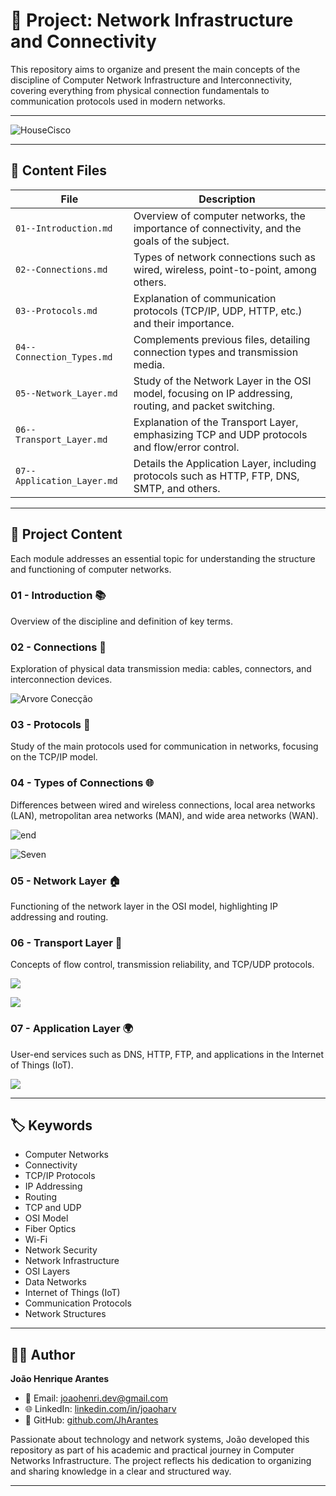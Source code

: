 # 📡 Project: Network Infrastructure and Connectivity

This repository aims to organize and present the main concepts of the discipline of Computer Network Infrastructure and Interconnectivity, covering everything from physical connection fundamentals to communication protocols used in modern networks.

---

![HouseCisco](./IMGs/Cisco/House-Cisco.png)

---

## 📄 Content Files

| File | Description |
|------|-------------|
| `01--Introduction.md` | Overview of computer networks, the importance of connectivity, and the goals of the subject. |
| `02--Connections.md` | Types of network connections such as wired, wireless, point-to-point, among others. |
| `03--Protocols.md` | Explanation of communication protocols (TCP/IP, UDP, HTTP, etc.) and their importance. |
| `04--Connection_Types.md` | Complements previous files, detailing connection types and transmission media. |
| `05--Network_Layer.md` | Study of the Network Layer in the OSI model, focusing on IP addressing, routing, and packet switching. |
| `06--Transport_Layer.md` | Explanation of the Transport Layer, emphasizing TCP and UDP protocols and flow/error control. |
| `07--Application_Layer.md` | Details the Application Layer, including protocols such as HTTP, FTP, DNS, SMTP, and others. |

---

## 📂 Project Content

Each module addresses an essential topic for understanding the structure and functioning of computer networks.

### 01 - Introduction 📚  
Overview of the discipline and definition of key terms.

### 02 - Connections 🔌  
Exploration of physical data transmission media: cables, connectors, and interconnection devices.

![Arvore Conecção](./IMGs/Cisco/Three-Cisco.png)

### 03 - Protocols 📡  
Study of the main protocols used for communication in networks, focusing on the TCP/IP model.

### 04 - Types of Connections 🌐  
Differences between wired and wireless connections, local area networks (LAN), metropolitan area networks (MAN), and wide area networks (WAN).

![end](./IMGs/03/Endereçamento.png)

![Seven](./IMGs/03/7CamadasCopy.png)
### 05 - Network Layer 🏠  
Functioning of the network layer in the OSI model, highlighting IP addressing and routing.

### 06 - Transport Layer 🚚  
Concepts of flow control, transmission reliability, and TCP/UDP protocols.

![](./IMGs/04/Bits-Transporte.png)

![](./IMGs/06/transporte.png)

### 07 - Application Layer 🌍  
User-end services such as DNS, HTTP, FTP, and applications in the Internet of Things (IoT).

![](./IMGs/07/Osicamadas.png)

---

## 🏷️ Keywords

- Computer Networks  
- Connectivity  
- TCP/IP Protocols  
- IP Addressing  
- Routing  
- TCP and UDP  
- OSI Model  
- Fiber Optics  
- Wi-Fi  
- Network Security  
- Network Infrastructure  
- OSI Layers  
- Data Networks  
- Internet of Things (IoT)  
- Communication Protocols  
- Network Structures

---

## 👨‍💻 Author

**João Henrique Arantes**

- 📧 Email: joaohenri.dev@gmail.com  
- 🌐 LinkedIn: [linkedin.com/in/joaoharv](https://www.linkedin.com/in/joaoharv)  
- 💼 GitHub: [github.com/JhArantes](https://github.com/JhArantes)  

Passionate about technology and network systems, João developed this repository as part of his academic and practical journey in Computer Networks Infrastructure. The project reflects his dedication to organizing and sharing knowledge in a clear and structured way.

---

